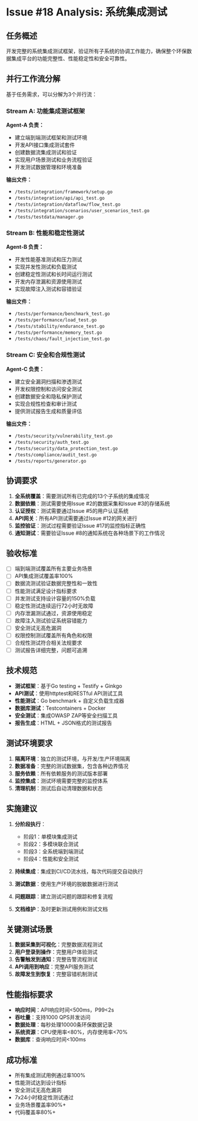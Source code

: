 # Issue #18 Analysis: 系统集成测试

## 任务概述

开发完整的系统集成测试框架，验证所有子系统的协调工作能力，确保整个环保数据集成平台的功能完整性、性能稳定性和安全可靠性。

## 并行工作流分解

基于任务需求，可以分解为3个并行流：

### Stream A: 功能集成测试框架
**Agent-A 负责：**
- 建立端到端测试框架和测试环境
- 开发API接口集成测试套件
- 创建数据流集成测试和验证
- 实现用户场景测试和业务流程验证
- 开发测试数据管理和环境准备

**输出文件：**
- `/tests/integration/framework/setup.go`
- `/tests/integration/api/api_test.go`
- `/tests/integration/dataflow/flow_test.go`
- `/tests/integration/scenarios/user_scenarios_test.go`
- `/tests/testdata/manager.go`

### Stream B: 性能和稳定性测试
**Agent-B 负责：**
- 开发性能基准测试和压力测试
- 实现并发性测试和负载测试
- 创建稳定性测试和长时间运行测试
- 开发内存泄漏和资源使用测试
- 实现故障注入测试和容错验证

**输出文件：**
- `/tests/performance/benchmark_test.go`
- `/tests/performance/load_test.go`
- `/tests/stability/endurance_test.go`
- `/tests/performance/memory_test.go`
- `/tests/chaos/fault_injection_test.go`

### Stream C: 安全和合规性测试
**Agent-C 负责：**
- 建立安全漏洞扫描和渗透测试
- 开发权限控制和访问安全测试
- 创建数据安全和隐私保护测试
- 实现合规性检查和审计测试
- 提供测试报告生成和质量评估

**输出文件：**
- `/tests/security/vulnerability_test.go`
- `/tests/security/auth_test.go`
- `/tests/security/data_protection_test.go`
- `/tests/compliance/audit_test.go`
- `/tests/reports/generator.go`

## 协调要求

1. **全系统覆盖**：需要测试所有已完成的13个子系统的集成情况
2. **数据依赖**：测试需要使用Issue #2的数据采集和Issue #3的存储系统
3. **认证授权**：测试需要通过Issue #5的用户认证系统
4. **API网关**：所有API测试需要通过Issue #12的网关进行
5. **监控验证**：测试过程需要验证Issue #17的监控指标正确性
6. **通知测试**：需要验证Issue #8的通知系统在各种场景下的工作情况

## 验收标准

- [ ] 端到端测试覆盖所有主要业务场景
- [ ] API集成测试覆盖率100%
- [ ] 数据流测试验证数据完整性和一致性
- [ ] 性能测试满足设计指标要求
- [ ] 并发测试支持设计容量的150%负载
- [ ] 稳定性测试连续运行72小时无故障
- [ ] 内存泄漏测试通过，资源使用稳定
- [ ] 故障注入测试验证系统容错能力
- [ ] 安全测试无高危漏洞
- [ ] 权限控制测试覆盖所有角色和权限
- [ ] 合规性测试符合相关法规要求
- [ ] 测试报告详细完整，问题可追溯

## 技术规范

- **测试框架**：基于Go testing + Testify + Ginkgo
- **API测试**：使用httptest和RESTful API测试工具
- **性能测试**：Go benchmark + 自定义负载生成器
- **数据库测试**：Testcontainers + Docker
- **安全测试**：集成OWASP ZAP等安全扫描工具
- **报告生成**：HTML + JSON格式的测试报告

## 测试环境要求

1. **隔离环境**：独立的测试环境，与开发/生产环境隔离
2. **数据准备**：完整的测试数据集，包含各种边界情况
3. **服务依赖**：所有依赖服务的测试版本部署
4. **监控集成**：测试环境需要完整的监控体系
5. **清理机制**：测试后自动清理数据和状态

## 实施建议

1. **分阶段执行**：
   - 阶段1：单模块集成测试
   - 阶段2：多模块联合测试
   - 阶段3：全系统端到端测试
   - 阶段4：性能和安全测试

2. **持续集成**：集成到CI/CD流水线，每次代码提交自动执行
3. **测试数据**：使用生产环境的脱敏数据进行测试
4. **问题跟踪**：建立测试问题的跟踪和修复流程
5. **文档维护**：及时更新测试用例和测试文档

## 关键测试场景

1. **数据采集到可视化**：完整数据流程测试
2. **用户登录到操作**：完整用户体验测试
3. **告警触发到通知**：完整告警流程测试
4. **API调用到响应**：完整API服务测试
5. **故障发生到恢复**：完整容错机制测试

## 性能指标要求

- **响应时间**：API响应时间<500ms，P99<2s
- **吞吐量**：支持1000 QPS并发访问
- **数据处理**：每秒处理10000条环保数据记录
- **系统资源**：CPU使用率<80%，内存使用率<70%
- **数据库**：查询响应时间<100ms

## 成功标准

- 所有集成测试用例通过率100%
- 性能测试达到设计指标
- 安全测试无高危漏洞
- 7x24小时稳定性测试通过
- 业务场景覆盖率90%+
- 代码覆盖率80%+